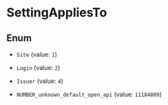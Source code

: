 

# SettingAppliesTo

## Enum


* `Site` (value: `1`)

* `Login` (value: `2`)

* `Issuer` (value: `4`)

* `NUMBER_unknown_default_open_api` (value: `11184809`)



